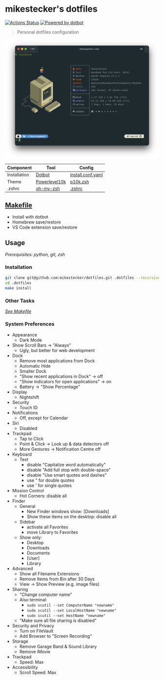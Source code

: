 # mikestecker's dotfiles

[![Actions Status](https://github.com/mikestecker/dotfiles/workflows/Dotfiles%20Install/badge.svg)](https://github.com/mikestecker/dotfiles/actions)
[![Powered by dotbot][dbshield]][dblink]

[dblink]: https://github.com/anishathalye/dotbot
[dbshield]: https://img.shields.io/badge/powered%20by-dotbot-blue?style=flat

> Personal dotfiles configuration

![Image](preview.png)

| Component                     | Tool                                                      | Config                                   |
| ----------------------------- | --------------------------------------------------------- | ---------------------------------------- |
| Installation                  | [Dotbot](https://github.com/anishathalye/dotbot)          | [install.conf.yaml](./install.conf.yaml) |
| Theme                         | [Powerlevel10k](https://github.com/romkatv/powerlevel10k) | [p10k.zsh](./zsh/p10k.zsh)               |
| .zshrc                        | [oh-my-zsh](https://github.com/robbyrussell/oh-my-zsh)    | [.zshrc](./zsh/zshrc.zsh)                |

## [Makefile](./Makefile)

- Install with dotbot
- Homebrew save/restore
- VS Code extension save/restore

## Usage

*Prerequisites: python, git, zsh*

### Installation

```sh
git clone git@github.com:mikestecker/dotfiles.git .dotfiles --recursive
cd .dotfiles
make install
```

### Other Tasks

*[See Makefile](./Makefile)*

### System Preferences

- Appearance
  - Dark Mode
- Show Scroll Bars -> "Always"
  - Ugly, but better for web development
- Dock
  - Remove most applications from Dock
  - Automatic Hide
  - Smaller Dock
  - "Show recent applications in Dock" -> off
  - "Show indicators for open applications" -> on
  - Battery -> "Show Percentage"
- Display
  - Nightshift
- Security
  - Touch ID
- Notifications
  - Off, except for Calendar
- Siri
  - Disabled
- Trackpad
  - Tap to Click
  - Point & Click -> Look up & data detectors off
  - More Gestures -> Notification Centre off
- Keyboard
  - Text
    - disable "Capitalize word automatically"
    - disable "Add full stop with double-space"
    - disable "Use smart quotes and dashes"
    - use " for double quotes
    - use ' for single quotes
- Mission Control
  - Hot Corners: disable all
- Finder
  - General
    - New Finder windows show: [Downloads]
    - Show these items on the desktop: disable all
  - Sidebar
    - activate all Favorites
    - move Library to Favorites
  - Show only:
    - Desktop
    - Downloads
    - Documents
    - [User]
    - Library
- Advanced
  - Show all Filename Extensions
  - Remove Items from Bin after 30 Days
  - View -> Show Preview (e.g. image files)
- Sharing
  - "Change computer name"
  - Also terminal:
    - `sudo scutil --set ComputerName "newname"`
    - `sudo scutil --set LocalHostName "newname"`
    - `sudo scutil --set HostName "newname"`
  - "Make sure all file sharing is disabled"
- Security and Privacy
  - Turn on FileVault
  - Add Browser to "Screen Recording"
- Storage
  - Remove Garage Band & Sound Library
  - Remove iMovie
- Trackpad
  - Speed: Max
- Accessibility
  - Scroll Speed: Max
